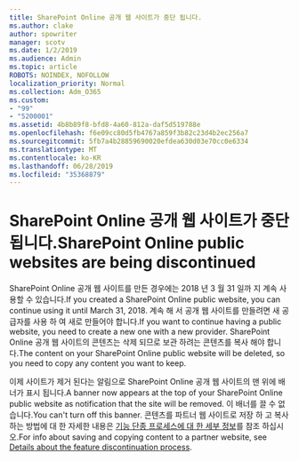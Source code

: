 ```yaml
---
title: SharePoint Online 공개 웹 사이트가 중단 됩니다.
ms.author: clake
author: spowriter
manager: scotv
ms.date: 1/2/2019
ms.audience: Admin
ms.topic: article
ROBOTS: NOINDEX, NOFOLLOW
localization_priority: Normal
ms.collection: Adm_O365
ms.custom:
- "99"
- "5200001"
ms.assetid: 4b8b89f8-bfd8-4a60-812a-daf5d519788e
ms.openlocfilehash: f6e09cc80d5fb4767a859f3b82c23d4b2ec256a7
ms.sourcegitcommit: 5fb7a4b28859690020efdea630d03e70cc0e6334
ms.translationtype: MT
ms.contentlocale: ko-KR
ms.lasthandoff: 06/28/2019
ms.locfileid: "35368879"
---
```

# <a name="sharepoint-online-public-websites-are-being-discontinued"></a><span data-ttu-id="c27da-102">SharePoint Online 공개 웹 사이트가 중단 됩니다.</span><span class="sxs-lookup"><span data-stu-id="c27da-102">SharePoint Online public websites are being discontinued</span></span>

<span data-ttu-id="c27da-103">SharePoint Online 공개 웹 사이트를 만든 경우에는 2018 년 3 월 31 일까 지 계속 사용할 수 있습니다.</span><span class="sxs-lookup"><span data-stu-id="c27da-103">If you created a SharePoint Online public website, you can continue using it until March 31, 2018.</span></span> <span data-ttu-id="c27da-104">계속 해 서 공개 웹 사이트를 만들려면 새 공급자를 사용 하 여 새로 만들어야 합니다.</span><span class="sxs-lookup"><span data-stu-id="c27da-104">If you want to continue having a public website, you need to create a new one with a new provider.</span></span> <span data-ttu-id="c27da-105">SharePoint Online 공개 웹 사이트의 콘텐츠는 삭제 되므로 보관 하려는 콘텐츠를 복사 해야 합니다.</span><span class="sxs-lookup"><span data-stu-id="c27da-105">The content on your SharePoint Online public website will be deleted, so you need to copy any content you want to keep.</span></span>
  
<span data-ttu-id="c27da-106">이제 사이트가 제거 된다는 알림으로 SharePoint Online 공개 웹 사이트의 맨 위에 배너가 표시 됩니다.</span><span class="sxs-lookup"><span data-stu-id="c27da-106">A banner now appears at the top of your SharePoint Online public website as notification that the site will be removed.</span></span> <span data-ttu-id="c27da-107">이 배너를 끌 수 없습니다.</span><span class="sxs-lookup"><span data-stu-id="c27da-107">You can't turn off this banner.</span></span> <span data-ttu-id="c27da-108">콘텐츠를 파트너 웹 사이트로 저장 하 고 복사 하는 방법에 대 한 자세한 내용은 [기능 단종 프로세스에 대 한 세부 정보](https://go.microsoft.com/fwlink/?linkid=866980)를 참조 하십시오.</span><span class="sxs-lookup"><span data-stu-id="c27da-108">For info about saving and copying content to a partner website, see [Details about the feature discontinuation process](https://go.microsoft.com/fwlink/?linkid=866980).</span></span>
  
